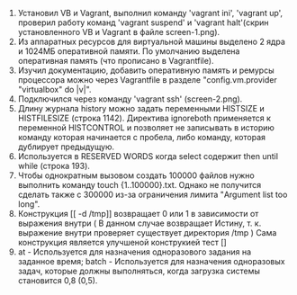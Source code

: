 1. Установил VB и Vagrant, выполнил команду 'vagrant ini', 'vagrant up', проверил работу команд 'vagrant suspend' и 'vagrant halt'(скрин установленного VB и Vagrant в файле screen-1.png).
2. Из аппаратных ресурсов для виртуальной машины выделено 2 ядра и 1024МБ оперативной памяти. По умолчанию выделена оперативная память (что прописано в Vagrantfile).
3. Изучил документацию, добавить оперативную память и ремурсы процессора можно через Vagrantfile в разделе "config.vm.provider "virtualbox" do |v|".
4. Подключился через команду 'vagrant ssh' (screen-2.png).
5. Длину журнала history можно задать переменными HISTSIZE и HISTFILESIZE (строка 1142).
   Директива ignoreboth применяется к переменной HISTCONTROL и позволяет не записывать в историю команду которая начинается с пробела, либо команду, которая дублирует предыдущую.
6. Используется в RESERVED WORDS когда select содержит then until while (строка 193).
7. Чтобы однократным вызовом создать 100000 файлов нужно выполнить команду touch {1..100000}.txt. Однако не получится сделать также с 300000 из-за ограничения лимита "Argument list too long".
8. Конструкция [[ -d /tmp]] возвращает 0 или 1 в зависимости от выражения внутри ( В данном случае возвращает Истину, т. к. выражение внутри проверяет существует директория  /tmp ) Сама конструкция является улучшеной конструкией тест []
10.  at - Используется для назначения одноразового задания на заданное время;
     batch - Используется для назначения одноразовых задач, которые должны выполняться, когда загрузка системы        становится 0,8 (0,5).
